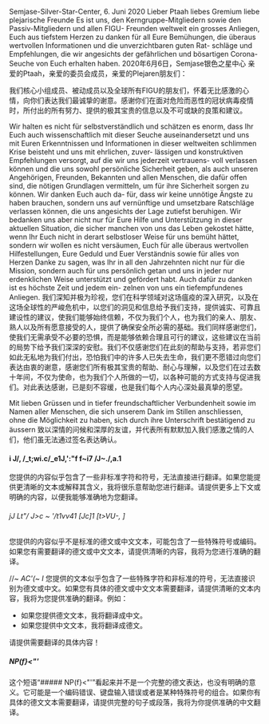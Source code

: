 Semjase-Silver-Star-Center, 6. Juni 2020 Lieber Ptaah liebes Gremium liebe plejarische Freunde Es ist uns, den Kerngruppe-Mitgliedern sowie den Passiv-Mitgliedern und allen FIGU- Freunden weltweit ein grosses Anliegen, Euch aus tiefstem Herzen zu danken für all Eure Bemühungen, die überaus wertvollen Informationen und die unverzichtbaren guten Rat- schläge und Empfehlungen, die wir angesichts der gefährlichen und bösartigen Corona- Seuche von Euch erhalten haben.
2020年6月6日，Semjase银色之星中心
亲爱的Ptaah，亲爱的委员会成员，亲爱的Plejaren朋友们：

我们核心小组成员、被动成员以及全球所有FIGU的朋友们，怀着无比感激的心情，向你们表达我们最诚挚的谢意。感谢你们在面对危险而恶性的冠状病毒疫情时，所付出的所有努力、提供的极其宝贵的信息以及不可或缺的良策和建议。

Wir halten es nicht für selbstverständlich und schätzen es enorm, dass Ihr Euch auch wissenschaftlich mit dieser Seuche auseinandersetzt und uns mit Euren Erkenntnissen und Informationen in dieser weltweiten schlimmen Krise beisteht und uns mit ehrlichen, zuver- lässigen und konstruktiven Empfehlungen versorgt, auf die wir uns jederzeit vertrauens- voll verlassen können und die uns sowohl persönliche Sicherheit geben, als auch unseren Angehörigen, Freunden, Bekannten und allen Menschen, die dafür offen sind, die nötigen Grundlagen vermitteln, um für ihre Sicherheit sorgen zu können. Wir danken Euch auch da- für, dass wir keine unnötige Ängste zu haben brauchen, sondern uns auf vernünftige und umsetzbare Ratschläge verlassen können, die uns angesichts der Lage zutiefst beruhigen. Wir bedanken uns aber nicht nur für Eure Hilfe und Unterstützung in dieser aktuellen Situation, die sicher manchen von uns das Leben gekostet hätte, wenn Ihr Euch nicht in derart selbstloser Weise für uns bemüht hättet, sondern wir wollen es nicht versäumen, Euch für alle überaus wertvollen Hilfestellungen, Eure Geduld und Euer Verständnis sowie für alles von Herzen Danke zu sagen, was Ihr in all den Jahrzehnten nicht nur für die Mission, sondern auch für uns persönlich getan und uns in jeder nur erdenklichen Weise unterstützt und gefördert habt. Auch dafür zu danken ist es höchste Zeit und jedem ein- zelnen von uns ein tiefempfundenes Anliegen.
我们深知并极为珍视，您们在科学领域对这场瘟疫的深入研究，以及在这场全球性的严峻危机中，以您们的洞见和信息给予我们支持，提供诚实、可靠且建设性的建议，使我们能够始终信赖，不仅为我们个人，也为我们的亲人、朋友、熟人以及所有愿意接受的人，提供了确保安全所必需的基础。我们同样感谢您们，使我们无需承受不必要的恐惧，而是能够依赖合理且可行的建议，这些建议在当前的局势下给予我们深深的安慰。我们不仅感谢您们在此刻的帮助与支持，若非您们如此无私地为我们付出，恐怕我们中的许多人已失去生命，我们更不愿错过向您们表达由衷的谢意，感谢您们所有极其宝贵的帮助、耐心与理解，以及您们在过去数十年间，不仅为使命，也为我们个人所做的一切，以各种可能的方式支持与促进我们。对此表达感谢，已是刻不容缓，也是我们每个人内心深处最真挚的愿望。

Mit lieben Grüssen und in tiefer freundschaftlicher Verbundenheit sowie im Namen aller Menschen, die sich unserem Dank im Stillen anschliessen, ohne die Möglichkeit zu haben, sich durch ihre Unterschrift bestätigend zu äussern
致以深情的问候和深厚的友谊，并代表所有默默加入我们感激之情的人们，他们虽无法通过签名表达确认。

#### i J/, /_t;wi.c/_e1J,':"f f~i7 /J~./,a.1
您提供的内容似乎包含了一些非标准字符和符号，无法直接进行翻译。如果您能提供更清晰的文本或解释其含义，我将很乐意帮助您进行翻译。请提供更多上下文或明确的内容，以便我能够准确地为您翻译。

###### jJ Lt"/ J>c ~ '/t1vv41 [Jc]1 [t>VU-, ]
您提供的内容似乎不是标准的德文或中文文本，可能包含了一些特殊符号或编码。如果您有需要翻译的德文或中文文本，请提供清晰的内容，我将为您进行准确的翻译。

//~ _AC'(~_ _I_
您提供的文本似乎包含了一些特殊字符和非标准的符号，无法直接识别为德文或中文。如果您有具体的德文或中文文本需要翻译，请提供清晰的文本内容，我将为您提供准确的翻译。例如：

- 如果您提供德文文本，我将翻译成中文。
- 如果您提供中文文本，我将翻译成德文。

请提供需要翻译的具体内容！

##### NP(f}<\"'
这个短语“##### NP(f}<\"'”看起来并不是一个完整的德文表达，也没有明确的意义。它可能是一个编码错误、键盘输入错误或者是某种特殊符号的组合。如果你有具体的德文文本需要翻译，请提供完整的句子或段落，我将为你提供准确的中文翻译。

